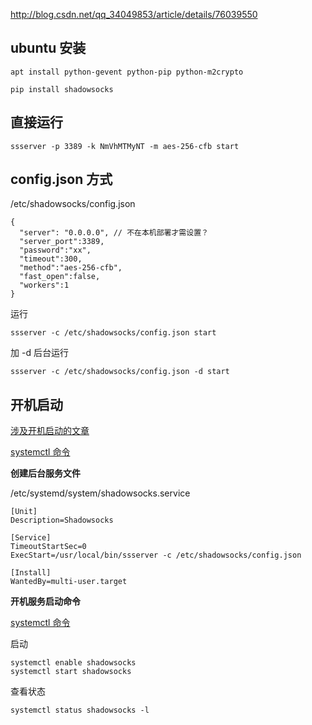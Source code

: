 

http://blog.csdn.net/qq_34049853/article/details/76039550

## ubuntu 安装

```
apt install python-gevent python-pip python-m2crypto

pip install shadowsocks

```

## 直接运行

```
ssserver -p 3389 -k NmVhMTMyNT -m aes-256-cfb start 
```


## config.json 方式

/etc/shadowsocks/config.json

```
{
  "server": "0.0.0.0", // 不在本机部署才需设置？
  "server_port":3389,
  "password":"xx",
  "timeout":300,
  "method":"aes-256-cfb",
  "fast_open":false,
  "workers":1
}
```

运行

```
ssserver -c /etc/shadowsocks/config.json start
```

加 -d 后台运行

```
ssserver -c /etc/shadowsocks/config.json -d start
```

## 开机启动

[涉及开机启动的文章](http://morning.work/page/2015-12/install-shadowsocks-on-centos-7.html)



[systemctl 命令](http://man.linuxde.net/systemctl)

**创建后台服务文件**

/etc/systemd/system/shadowsocks.service

```
[Unit]
Description=Shadowsocks

[Service]
TimeoutStartSec=0
ExecStart=/usr/local/bin/ssserver -c /etc/shadowsocks/config.json

[Install]
WantedBy=multi-user.target
```
**开机服务启动命令**

[systemctl 命令](http://man.linuxde.net/systemctl)

启动

```
systemctl enable shadowsocks
systemctl start shadowsocks
```

查看状态

```
systemctl status shadowsocks -l
```
